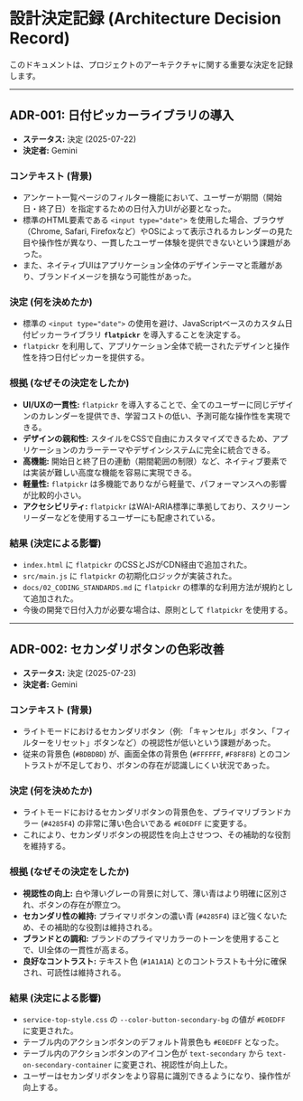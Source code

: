 # 設計決定記録 (Architecture Decision Record)

このドキュメントは、プロジェクトのアーキテクチャに関する重要な決定を記録します。

---

## ADR-001: 日付ピッカーライブラリの導入

-   **ステータス:** 決定 (2025-07-22)
-   **決定者:** Gemini

### コンテキスト (背景)

-   アンケート一覧ページのフィルター機能において、ユーザーが期間（開始日・終了日）を指定するための日付入力UIが必要となった。
-   標準のHTML要素である `<input type="date">` を使用した場合、ブラウザ（Chrome, Safari, Firefoxなど）やOSによって表示されるカレンダーの見た目や操作性が異なり、一貫したユーザー体験を提供できないという課題があった。
-   また、ネイティブUIはアプリケーション全体のデザインテーマと乖離があり、ブランドイメージを損なう可能性があった。

### 決定 (何を決めたか)

-   標準の `<input type="date">` の使用を避け、JavaScriptベースのカスタム日付ピッカーライブラリ **`flatpickr`** を導入することを決定する。
-   `flatpickr` を利用して、アプリケーション全体で統一されたデザインと操作性を持つ日付ピッカーを提供する。

### 根拠 (なぜその決定をしたか)

-   **UI/UXの一貫性:** `flatpickr` を導入することで、全てのユーザーに同じデザインのカレンダーを提供でき、学習コストの低い、予測可能な操作性を実現できる。
-   **デザインの親和性:** スタイルをCSSで自由にカスタマイズできるため、アプリケーションのカラーテーマやデザインシステムに完全に統合できる。
-   **高機能:** 開始日と終了日の連動（期間範囲の制限）など、ネイティブ要素では実装が難しい高度な機能を容易に実現できる。
-   **軽量性:** `flatpickr` は多機能でありながら軽量で、パフォーマンスへの影響が比較的小さい。
-   **アクセシビリティ:** `flatpickr` はWAI-ARIA標準に準拠しており、スクリーンリーダーなどを使用するユーザーにも配慮されている。

### 結果 (決定による影響)

-   `index.html` に `flatpickr` のCSSとJSがCDN経由で追加された。
-   `src/main.js` に `flatpickr` の初期化ロジックが実装された。
-   `docs/02_CODING_STANDARDS.md` に `flatpickr` の標準的な利用方法が規約として追加された。
-   今後の開発で日付入力が必要な場合は、原則として `flatpickr` を使用する。

---

## ADR-002: セカンダリボタンの色彩改善

-   **ステータス:** 決定 (2025-07-23)
-   **決定者:** Gemini

### コンテキスト (背景)

-   ライトモードにおけるセカンダリボタン（例: 「キャンセル」ボタン、「フィルターをリセット」ボタンなど）の視認性が低いという課題があった。
-   従来の背景色 (`#BDBDBD`) が、画面全体の背景色 (`#FFFFFF`, `#F8F8F8`) とのコントラストが不足しており、ボタンの存在が認識しにくい状況であった。

### 決定 (何を決めたか)

-   ライトモードにおけるセカンダリボタンの背景色を、プライマリブランドカラー (`#4285F4`) の非常に薄い色合いである `#E0EDFF` に変更する。
-   これにより、セカンダリボタンの視認性を向上させつつ、その補助的な役割を維持する。

### 根拠 (なぜその決定をしたか)

-   **視認性の向上:** 白や薄いグレーの背景に対して、薄い青はより明確に区別され、ボタンの存在が際立つ。
-   **セカンダリ性の維持:** プライマリボタンの濃い青 (`#4285F4`) ほど強くないため、その補助的な役割は維持される。
-   **ブランドとの調和:** ブランドのプライマリカラーのトーンを使用することで、UI全体の一貫性が高まる。
-   **良好なコントラスト:** テキスト色 (`#1A1A1A`) とのコントラストも十分に確保され、可読性は維持される。

### 結果 (決定による影響)

-   `service-top-style.css` の `--color-button-secondary-bg` の値が `#E0EDFF` に変更された。
-   テーブル内のアクションボタンのデフォルト背景色も `#E0EDFF` となった。
-   テーブル内のアクションボタンのアイコン色が `text-secondary` から `text-on-secondary-container` に変更され、視認性が向上した。
-   ユーザーはセカンダリボタンをより容易に識別できるようになり、操作性が向上する。